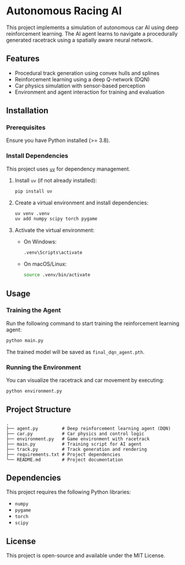 # Autonomous Racing AI

This project implements a simulation of autonomous car AI using deep reinforcement learning. The AI agent learns to navigate a procedurally generated racetrack using a spatially aware neural network.

## Features
- Procedural track generation using convex hulls and splines
- Reinforcement learning using a deep Q-network (DQN)
- Car physics simulation with sensor-based perception
- Environment and agent interaction for training and evaluation

## Installation
### Prerequisites
Ensure you have Python installed (>= 3.8).

### Install Dependencies
This project uses [`uv`](https://github.com/astral-sh/uv) for dependency management.

1. Install `uv` (if not already installed):
   ```sh
   pip install uv
   ```

2. Create a virtual environment and install dependencies:
   ```sh
   uv venv .venv
   uv add numpy scipy torch pygame
   ```

3. Activate the virtual environment:
   - On Windows:
     ```sh
     .venv\Scripts\activate
     ```
   - On macOS/Linux:
     ```sh
     source .venv/bin/activate
     ```

## Usage
### Training the Agent
Run the following command to start training the reinforcement learning agent:
```sh
python main.py
```
The trained model will be saved as `final_dqn_agent.pth`.

### Running the Environment
You can visualize the racetrack and car movement by executing:
```sh
python environment.py
```

## Project Structure
```
.
├── agent.py         # Deep reinforcement learning agent (DQN)
├── car.py           # Car physics and control logic
├── environment.py   # Game environment with racetrack
├── main.py          # Training script for AI agent
├── track.py         # Track generation and rendering
├── requirements.txt # Project dependencies
└── README.md        # Project documentation
```

## Dependencies
This project requires the following Python libraries:
- `numpy`
- `pygame`
- `torch`
- `scipy`

## License
This project is open-source and available under the MIT License.


